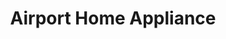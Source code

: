 ---
title: "Airport Home Appliance"
url: /redwood-city/airport-home-appliance-el-camino-real/
shop: appliance
---
